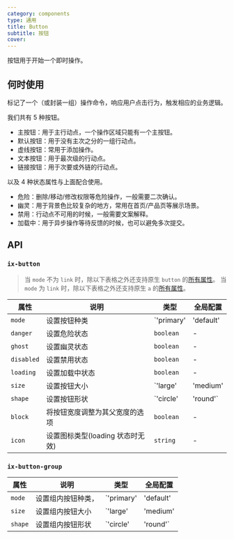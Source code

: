 ```yaml
---
category: components
type: 通用
title: Button
subtitle: 按钮
cover: 
---
```


按钮用于开始一个即时操作。

## 何时使用

标记了一个（或封装一组）操作命令，响应用户点击行为，触发相应的业务逻辑。

我们共有 5 种按钮。

- 主按钮：用于主行动点，一个操作区域只能有一个主按钮。
- 默认按钮：用于没有主次之分的一组行动点。
- 虚线按钮：常用于添加操作。
- 文本按钮：用于最次级的行动点。
- 链接按钮：用于次要或外链的行动点。

以及 4 种状态属性与上面配合使用。

- 危险：删除/移动/修改权限等危险操作，一般需要二次确认。
- 幽灵：用于背景色比较复杂的地方，常用在首页/产品页等展示场景。
- 禁用：行动点不可用的时候，一般需要文案解释。
- 加载中：用于异步操作等待反馈的时候，也可以避免多次提交。

## API

### `ix-button`

> 当 `mode` 不为 `link` 时，除以下表格之外还支持原生 `button` 的[所有属性](https://developer.mozilla.org/zh-CN/docs/Web/HTML/Element/button)。
> 当 `mode` 为 `link` 时，除以下表格之外还支持原生 `a` 的[所有属性](https://developer.mozilla.org/zh-CN/docs/Web/HTML/Element/a)。

| 属性 | 说明 | 类型  | 全局配置 |
| --- | --- | --- | --- |
| `mode` | 设置按钮种类 | `'primary'|'default'|'dashed'|'text'|'link'` | `'default'` |
| `danger` | 设置危险状态 | `boolean` | - |
| `ghost` | 设置幽灵状态 | `boolean` | - |
| `disabled` | 设置禁用状态 | `boolean` | - |
| `loading` | 设置加载中状态 | `boolean` |  - |
| `size` | 设置按钮大小 | `'large'|'medium'|'small'` | `'medium'` |
| `shape` | 设置按钮形状 | `'circle'|'round'` | - |
| `block` | 将按钮宽度调整为其父宽度的选项 | `boolean` | - |
| `icon` | 设置图标类型(loading 状态时无效) | `string` | - |

### `ix-button-group`

| 属性 | 说明 | 类型  | 全局配置 |
| --- | --- | --- | --- |
| `mode` | 设置组内按钮种类， | `'primary'|'default'|'dashed'|'text'|'link'` | - |
| `size` | 设置组内按钮大小 | `'large'|'medium'|'small'` | - |
| `shape` | 设置组内按钮形状 | `'circle'|'round'` | - |
